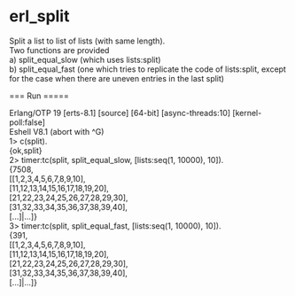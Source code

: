 # erl_split

Split a list to list of lists (with same length).  
Two functions are provided  
    a) split_equal_slow (which uses lists:split)  
    b) split_equal_fast (one which tries to replicate the code of lists:split, except for the case when there are uneven entries in the last split)

=== Run =====

Erlang/OTP 19 [erts-8.1] [source] [64-bit] [async-threads:10] [kernel-poll:false]  
Eshell V8.1  (abort with ^G)  
1> c(split).  
    {ok,split}  
2> timer:tc(split, split_equal_slow, [lists:seq(1, 10000), 10]).  
{7508,  
 [[1,2,3,4,5,6,7,8,9,10],  
  [11,12,13,14,15,16,17,18,19,20],  
  [21,22,23,24,25,26,27,28,29,30],  
  [31,32,33,34,35,36,37,38,39,40],  
  [...]|...]}  
3> timer:tc(split, split_equal_fast, [lists:seq(1, 10000), 10]).  
{391,  
 [[1,2,3,4,5,6,7,8,9,10],  
  [11,12,13,14,15,16,17,18,19,20],  
  [21,22,23,24,25,26,27,28,29,30],  
  [31,32,33,34,35,36,37,38,39,40],  
  [...]|...]}  



